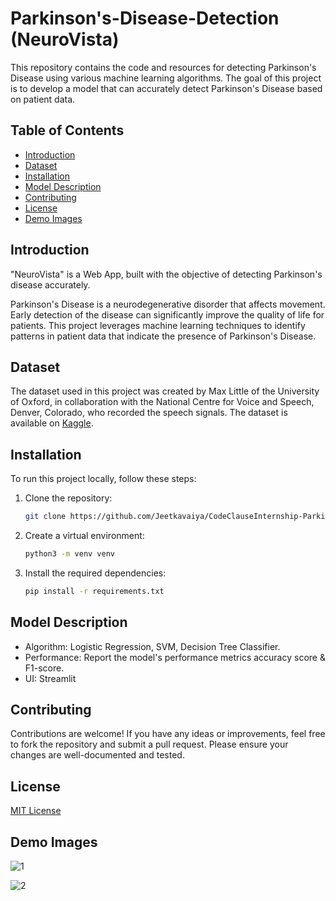 # Parkinson's-Disease-Detection (NeuroVista)
This repository contains the code and resources for detecting Parkinson's Disease using various machine learning algorithms. The goal of this project is to develop a model that can accurately detect Parkinson's Disease based on patient data.

## Table of Contents

- [Introduction](#introduction)
- [Dataset](#dataset)
- [Installation](#installation)
- [Model Description](#model-description)
- [Contributing](#contributing)
- [License](#license)
- [Demo Images](#demoimages)

## Introduction
"NeuroVista" is a Web App, built with the objective of detecting Parkinson's disease accurately. 

Parkinson's Disease is a neurodegenerative disorder that affects movement. Early detection of the disease can significantly improve the quality of life for patients. This project leverages machine learning techniques to identify patterns in patient data that indicate the presence of Parkinson's Disease.

## Dataset 
The dataset used in this project was created by Max Little of the University of Oxford, in collaboration with the National Centre for Voice and Speech, Denver, Colorado, who recorded the speech signals. The dataset is available on [Kaggle](https://www.kaggle.com/datasets/thecansin/parkinsons-data-set). 

## Installation
To run this project locally, follow these steps:

1. Clone the repository:
    ```sh
    git clone https://github.com/Jeetkavaiya/CodeClauseInternship-Parkinsons-Disease-Detection.git
    ```
    
2. Create a virtual environment:
    ```sh
    python3 -m venv venv
    ```
    
3. Install the required dependencies:
    ```sh
    pip install -r requirements.txt
    ```
## Model Description 

- Algorithm: Logistic Regression, SVM, Decision Tree Classifier.
- Performance: Report the model's performance metrics accuracy score & F1-score.
- UI: Streamlit
  
## Contributing

Contributions are welcome! If you have any ideas or improvements, feel free to fork the repository and submit a pull request. Please ensure your changes are well-documented and tested.

## License
[MIT License](LICENSE)

## Demo Images
![1](https://github.com/user-attachments/assets/4942100c-f015-4cd1-9f72-44b4ddfc25af)

![2](https://github.com/user-attachments/assets/83278a17-136a-4c73-b761-298b1726d57c)

